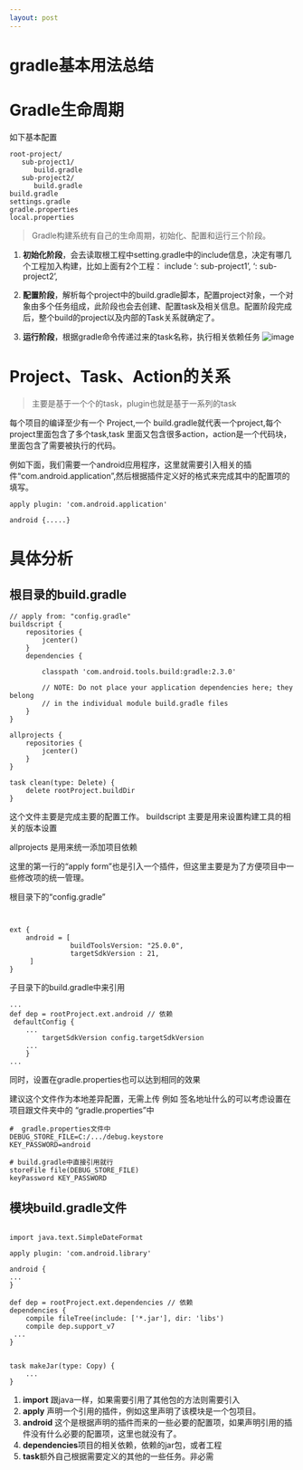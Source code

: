 ```yaml
---
layout: post
---
```

# gradle基本用法总结

# Gradle生命周期
如下基本配置
```
root-project/
   sub-project1/
      build.gradle
   sub-project2/
      build.gradle
build.gradle
settings.gradle
gradle.properties
local.properties
```
> Gradle构建系统有自己的生命周期，初始化、配置和运行三个阶段。

1. **初始化阶段**，会去读取根工程中setting.gradle中的include信息，决定有哪几个工程加入构建，比如上面有2个工程： include ‘: sub-project1’, ‘: sub-project2’, 

2. **配置阶段**，解析每个project中的build.gradle脚本，配置project对象，一个对象由多个任务组成，此阶段也会去创建、配置task及相关信息。配置阶段完成后，整个build的project以及内部的Task关系就确定了。

3. **运行阶段**，根据gradle命令传递过来的task名称，执行相关依赖任务
![image](http://img.blog.csdn.net/20170601175903551?watermark/2/text/aHR0cDovL2Jsb2cuY3Nkbi5uZXQvenhjMTIzZQ==/font/5a6L5L2T/fontsize/400/fill/I0JBQkFCMA==/dissolve/70/gravity/SouthEast)




#  Project、Task、Action的关系
> 主要是基于一个个的task，plugin也就是基于一系列的task

每个项目的编译至少有一个 Project,一个 build.gradle就代表一个project,每个project里面包含了多个task,task 里面又包含很多action，action是一个代码块，里面包含了需要被执行的代码。


例如下面，我们需要一个android应用程序，这里就需要引入相关的插件“com.android.application”,然后根据插件定义好的格式来完成其中的配置项的填写。
```
apply plugin: 'com.android.application'

android {.....}
```
# 具体分析
## 根目录的build.gradle
  
```
// apply from: "config.gradle"
buildscript {
    repositories {
        jcenter()
    }
    dependencies {

        classpath 'com.android.tools.build:gradle:2.3.0'

        // NOTE: Do not place your application dependencies here; they belong
        // in the individual module build.gradle files
    }
}

allprojects {
    repositories {
        jcenter()
    }
}

task clean(type: Delete) {
    delete rootProject.buildDir
}
```
这个文件主要是完成主要的配置工作。
buildscript 主要是用来设置构建工具的相关的版本设置

allprojects 是用来统一添加项目依赖

这里的第一行的“apply form”也是引入一个插件，但这里主要是为了方便项目中一些修改项的统一管理。

根目录下的“config.gradle”
```


ext {
    android = [ 
               buildToolsVersion: "25.0.0",
               targetSdkVersion : 21,
     ]
}
```
子目录下的build.gradle中来引用
```
...
def dep = rootProject.ext.android // 依赖
 defaultConfig {
    ...
        targetSdkVersion config.targetSdkVersion
    ...
    }
...
```
同时，设置在gradle.properties也可以达到相同的效果

建议这个文件作为本地差异配置，无需上传 例如 签名地址什么的可以考虑设置在项目跟文件夹中的
“gradle.properties”中
```
#  gradle.properties文件中
DEBUG_STORE_FILE=C:/.../debug.keystore
KEY_PASSWORD=android

# build.gradle中直接引用就行
storeFile file(DEBUG_STORE_FILE)
keyPassword KEY_PASSWORD

```
## 模块build.gradle文件


```

import java.text.SimpleDateFormat

apply plugin: 'com.android.library'

android {
...
}

def dep = rootProject.ext.dependencies // 依赖
dependencies {
    compile fileTree(include: ['*.jar'], dir: 'libs')
    compile dep.support_v7
 ...
}


task makeJar(type: Copy) {
    ...
}

```
1. **import** 跟java一样，如果需要引用了其他包的方法则需要引入
2. **apply** 声明一个引用的插件，例如这里声明了该模块是一个包项目。
3. **android** 这个是根据声明的插件而来的一些必要的配置项，如果声明引用的插件没有什么必要的配置项，这里也就没有了。
4. **dependencies**项目的相关依赖，依赖的jar包，或者工程
5. **task**额外自己根据需要定义的其他的一些任务。非必需 
